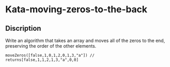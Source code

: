 # Kata-moving-zeros-to-the-back

Discription
-
Write an algorithm that takes an array and moves all of the zeros to the end, preserving the order of the other elements.

    moveZeros([false,1,0,1,2,0,1,3,"a"]) // returns[false,1,1,2,1,3,"a",0,0]
